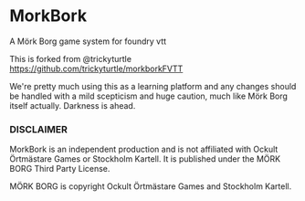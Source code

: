 # MorkBork
A Mörk Borg game system for foundry vtt

This is forked from @trickyturtle https://github.com/trickyturtle/morkborkFVTT

We're pretty much using this as a learning platform and any changes should be handled with a mild scepticism and huge caution, much like Mörk Borg itself actually. Darkness is ahead. 


### DISCLAIMER
MorkBork is an independent production and is not affiliated with Ockult Örtmästare Games or Stockholm Kartell. It is published under the MÖRK BORG Third Party License.

MÖRK BORG is copyright Ockult Örtmästare Games and Stockholm Kartell. 


